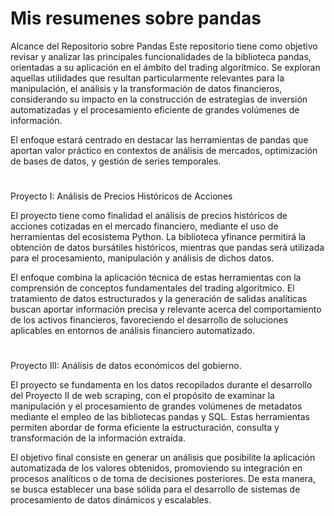 # Mis resumenes sobre pandas

Alcance del Repositorio sobre Pandas
Este repositorio tiene como objetivo revisar y analizar las principales funcionalidades de la biblioteca pandas, orientadas a su aplicación en el ámbito del trading algorítmico. Se exploran aquellas utilidades que resultan particularmente relevantes para la manipulación, el análisis y la transformación de datos financieros, considerando su impacto en la construcción de estrategias de inversión automatizadas y el procesamiento eficiente de grandes volúmenes de información.

El enfoque estará centrado en destacar las herramientas de pandas que aportan valor práctico en contextos de análisis de mercados, optimización de bases de datos, y gestión de series temporales.

#
Proyecto I: Análisis de Precios Históricos de Acciones

El proyecto tiene como finalidad el análisis de precios históricos de acciones cotizadas en el mercado financiero, mediante el uso de herramientas del ecosistema Python. La biblioteca yfinance permitirá la obtención de datos bursátiles históricos, mientras que pandas será utilizada para el procesamiento, manipulación y análisis de dichos datos.

El enfoque combina la aplicación técnica de estas herramientas con la comprensión de conceptos fundamentales del trading algorítmico. El tratamiento de datos estructurados y la generación de salidas analíticas buscan aportar información precisa y relevante acerca del comportamiento de los activos financieros, favoreciendo el desarrollo de soluciones aplicables en entornos de análisis financiero automatizado.

#
Proyecto III: Análisis de datos económicos del gobierno.

El proyecto se fundamenta en los datos recopilados durante el desarrollo del Proyecto II de web scraping, con el propósito de examinar la manipulación y el procesamiento de grandes volúmenes de metadatos mediante el empleo de las bibliotecas pandas y SQL. Estas herramientas permiten abordar de forma eficiente la estructuración, consulta y transformación de la información extraída.

El objetivo final consiste en generar un análisis que posibilite la aplicación automatizada de los valores obtenidos, promoviendo su integración en procesos analíticos o de toma de decisiones posteriores. De esta manera, se busca establecer una base sólida para el desarrollo de sistemas de procesamiento de datos dinámicos y escalables.
